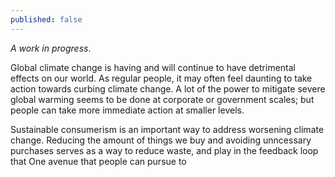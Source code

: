 ```yaml
---
published: false
---
```

*A work in progress*. 

Global climate change is having and will continue to have detrimental effects on our world. As regular people, it may often feel daunting to take action towards curbing climate change. A lot of the power to mitigate severe global warming seems to be done at corporate or government scales; but people can take more immediate action at smaller levels.

Sustainable consumerism is an important way to address worsening climate change. Reducing the amount of things we buy and avoiding unncessary purchases serves as a way to reduce waste, and play in the feedback loop that One avenue that people can pursue to
